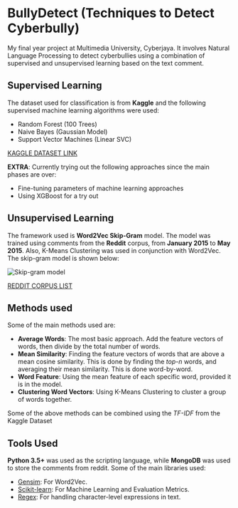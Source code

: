 # BullyDetect (Techniques to Detect Cyberbully)

My final year project at Multimedia University, Cyberjaya. It involves Natural Language Processing to detect cyberbullies using a combination of supervised and unsupervised learning based on the text comment. 

## Supervised Learning

The dataset used for classification is from **Kaggle** and the following supervised machine learning algorithms
were used:

- Random Forest (100 Trees)
- Naive Bayes (Gaussian Model)
- Support Vector Machines (Linear SVC)

[KAGGLE DATASET LINK](https://www.kaggle.com/c/detecting-insults-in-social-commentary/data)

**EXTRA**: Currently trying out the following approaches since the main phases are over:
- Fine-tuning parameters of machine learning approaches
- Using XGBoost for a try out

## Unsupervised Learning

The framework used is **Word2Vec Skip-Gram** model. The model was trained using comments from the **Reddit** corpus, from **January 2015**
to **May 2015**.  Also, K-Means Clustering was used in conjunction with Word2Vec. The skip-gram model is shown below:

![Skip-gram model][sg-w2v]

[REDDIT CORPUS LIST](https://archive.org/download/2015_reddit_comments_corpus/reddit_data/)

## Methods used

Some of the main methods used are:

- **Average Words**: The most basic approach. Add the feature vectors of words, then divide by the total number of words.
- **Mean Similarity**: Finding the feature vectors of words that are above a mean cosine similarity. This is done by finding the *top-n* words, and averaging their mean similarity. This is done word-by-word.
- **Word Feature**: Using the mean feature of each specific word, provided it is in the model.
- **Clustering Word Vectors**: Using K-Means Clustering to cluster a group of words together.

Some of the above methods can be combined using the *TF-IDF* from the Kaggle Dataset

## Tools Used

**Python 3.5+** was used as the scripting language, while **MongoDB** was used to store the comments from reddit. Some of the main libraries used:

- [Gensim][gensim]: For Word2Vec.
- [Scikit-learn][sklearn]: For Machine Learning and Evaluation Metrics.
- [Regex][regex]: For handling character-level expressions in text.


[sg-w2v]: http://sebastianruder.com/content/images/2016/02/skip-gram.png
[gensim]: https://radimrehurek.com/gensim/models/word2vec.html
[sklearn]: http://scikit-learn.org/stable/index.html
[regex]: https://docs.python.org/3/library/re.html